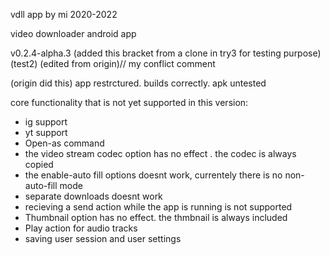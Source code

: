 vdll app by mi 2020-2022

video downloader android app 

v0.2.4-alpha.3
(added this bracket from a clone in try3 for testing purpose)
(test2)
(edited from origin)// my conflict comment

(origin did this)
app restrctured. builds correctly. apk untested


core functionality that is not yet supported in this version:


- ig support
- yt support
- Open-as command 
- the video stream codec option has no effect . the codec is always copied
- the enable-auto fill options doesnt work, currentely there is no non-auto-fill mode 
- separate downloads doesnt work
- recieving a send action while the app is running is not supported
- Thumbnail option has no effect. the thmbnail is always included 
- Play action for audio tracks
- saving user session and user settings

